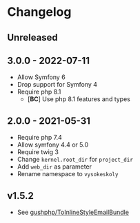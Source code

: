 # Changelog
 
 <!-- There should always be "Unreleased" section at the beginning.-->
## Unreleased

## 3.0.0 - 2022-07-11
- Allow Symfony 6
- Drop support for Symfony 4
- Require php 8.1
  - [**BC**] Use php 8.1 features and types

## 2.0.0 - 2021-05-31
- Require php 7.4
- Allow symfony 4.4 or 5.0
- Require twig 3
- Change `kernel.root_dir` for `project_dir`
- Add `web_dir` as parameter
- Rename namespace to `vysokeskoly`

## v1.5.2
- See [gushphp/ToInlineStyleEmailBundle](https://github.com/gushphp/ToInlineStyleEmailBundle)
